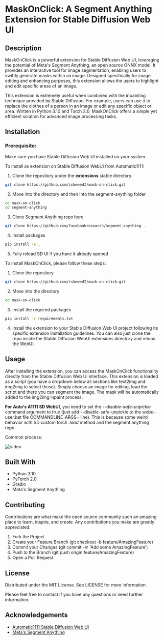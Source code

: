 # MaskOnClick: A Segment Anything Extension for Stable Diffusion Web UI

## Description
MaskOnClick is a powerful extension for Stable Diffusion Web UI, leveraging the potential of Meta's Segment Anything, an open source ONNX model. It provides an interactive tool for image segmentation, enabling users to swiftly generate masks within an image. Designed specifically for image editing and enhancing purposes, this extension allows the users to highlight and edit specific areas of an image.

This extension is extremely useful when combined with the inpainting technique provided by Stable Diffusion. For example, users can use it to replace the clothes of a person in an image or edit any specific object or area. Written in Python 3.10 and Torch 2.0, MaskOnClick offers a simple yet efficient solution for advanced image processing tasks.

## Installation
### Prerequisite:
Make sure you have Stable Diffusion Web UI installed on your system.

To install as extension on Stable Diffusion WebUi from Automatic1111:
1. Clone the repository under the **extensions** stable directory.

```bash
git clone https://github.com/iskewedI/mask-on-click.git
```

2. Move into the directory and then into the segment-anything folder
```bash
cd mask-on-click
cd segment-anything
```

3. Clone Segment Anything repo here
```bash
git clone https://github.com/facebookresearch/segment-anything .
```

4. Install packages 
```bash
pip install -e .
```

5. Fully reload SD UI if you have it already opened


To install MaskOnClick, please follow these steps:

1. Clone the repository

```bash
git clone https://github.com/iskewedI/mask-on-click.git
```

2. Move into the directory
```bash
cd mask-on-click
```

3. Install the required packages
```bash
pip install -r requirements.txt
```
4. Install the extension to your Stable Diffusion Web UI project following its specific extension installation guidelines.
   You can also just clone the repo inside the Stable Diffusion WebUI extensions directory and reload the WebUI.

## Usage
After installing the extension, you can access the MaskOnClick functionality directly from the Stable Diffusion Web UI interface. This extension is loaded as a script (you have a dropdown below all sections like text2img and img2img to select those). Simply choose an image for editing, load the script and there you can segment the image. The mask will be automatically added to the img2img inpaint process.

**For Auto's A1111 SD WebUI**, you need to set the _--disable-safe-unpickle_ command argument to true (just add --disable-safe-unpickle to the webui-user.bat file COMMANDLINE_ARGS= line). This is because some weird behavior with SD custom torch _.load_ method and the segment anything repo.

Common process:

![video](https://github.com/iskewedI/mask-on-click/assets/52925249/58faa4f4-c61c-490d-98cb-4fbdfd18e6ab)

## Built With
- Python 3.10
- PyTorch 2.0
- Gradio
- Meta's Segment Anything

## Contributing
Contributions are what make the open source community such an amazing place to learn, inspire, and create. Any contributions you make are greatly appreciated.

1. Fork the Project
2. Create your Feature Branch (git checkout -b feature/AmazingFeature)
3. Commit your Changes (git commit -m 'Add some AmazingFeature')
4. Push to the Branch (git push origin feature/AmazingFeature)
5. Open a Pull Request

## License
Distributed under the MIT License. See LICENSE for more information.

Please feel free to contact if you have any questions or need further information.

## Acknowledgements
- [Automatic1111 Stable Diffusion Web UI](https://github.com/AUTOMATIC1111/stable-diffusion-webui)
- [Meta's Segment Anything](https://github.com/facebookresearch/segment-anything)
